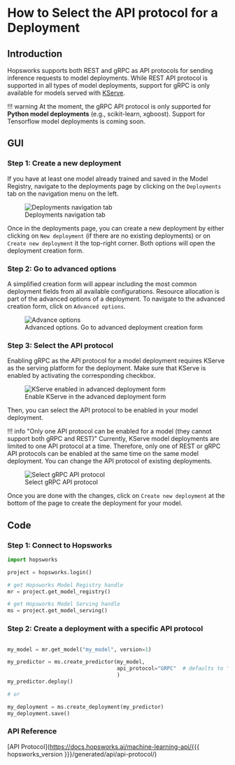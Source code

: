 # How to Select the API protocol for a Deployment

## Introduction

Hopsworks supports both REST and gRPC as API protocols for sending inference requests to model deployments. While REST API protocol is supported in all types of model deployments, support for gRPC is only available for models served with [KServe](predictor.md#serving-tool).

!!! warning
    At the moment, the gRPC API protocol is only supported for **Python model deployments** (e.g., scikit-learn, xgboost). Support for Tensorflow model deployments is coming soon.

## GUI

### Step 1: Create a new deployment

If you have at least one model already trained and saved in the Model Registry, navigate to the deployments page by clicking on the `Deployments` tab on the navigation menu on the left.

<p align="center">
  <figure>
    <img src="../../../../assets/images/guides/mlops/serving/deployments_tab_sidebar.png" alt="Deployments navigation tab">
    <figcaption>Deployments navigation tab</figcaption>
  </figure>
</p>

Once in the deployments page, you can create a new deployment by either clicking on `New deployment` (if there are no existing deployments) or on `Create new deployment` it the top-right corner. Both options will open the deployment creation form.

### Step 2: Go to advanced options

A simplified creation form will appear including the most common deployment fields from all available configurations. Resource allocation is part of the advanced options of a deployment. To navigate to the advanced creation form, click on `Advanced options`.

<p align="center">
  <figure>
    <img  style="max-width: 85%; margin: 0 auto" src="../../../../assets/images/guides/mlops/serving/deployment_simple_form_adv_options.png" alt="Advance options">
    <figcaption>Advanced options. Go to advanced deployment creation form</figcaption>
  </figure>
</p>

### Step 3: Select the API protocol

Enabling gRPC as the API protocol for a model deployment requires KServe as the serving platform for the deployment. Make sure that KServe is enabled by activating the corresponding checkbox.

<p align="center">
  <figure>
    <img src="../../../../assets/images/guides/mlops/serving/deployment_adv_form_kserve.png" alt="KServe enabled in advanced deployment form">
    <figcaption>Enable KServe in the advanced deployment form</figcaption>
  </figure>
</p>

Then, you can select the API protocol to be enabled in your model deployment.

!!! info "Only one API protocol can be enabled for a model (they cannot support both gRPC and REST)"
    Currently, KServe model deployments are limited to one API protocol at a time. Therefore, only one of REST or gRPC API protocols can be enabled at the same time on the same model deployment. You can change the API protocol of existing deployments.

<p align="center">
  <figure>
    <img src="../../../../assets/images/guides/mlops/serving/deployment_grpc_select.png" alt="Select gRPC API protocol">
    <figcaption>Select gRPC API protocol</figcaption>
  </figure>
</p>

Once you are done with the changes, click on `Create new deployment` at the bottom of the page to create the deployment for your model.

## Code

### Step 1: Connect to Hopsworks

```python
import hopsworks

project = hopsworks.login()

# get Hopsworks Model Registry handle
mr = project.get_model_registry()

# get Hopsworks Model Serving handle
ms = project.get_model_serving()
```

### Step 2: Create a deployment with a specific API protocol

```python

my_model = mr.get_model("my_model", version=1)

my_predictor = ms.create_predictor(my_model,
                                   api_protocol="GRPC"  # defaults to "REST"
                                   )
my_predictor.deploy()

# or

my_deployment = ms.create_deployment(my_predictor)
my_deployment.save()
```

### API Reference

[API Protocol](https://docs.hopsworks.ai/machine-learning-api/{{{ hopsworks_version }}}/generated/api/api-protocol/)
